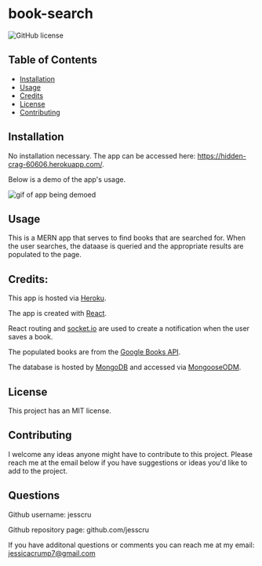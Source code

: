 # book-search

![GitHub license](https://img.shields.io/badge/license-MIT-blue.svg)

## Table of Contents 

* [Installation](#installation)
* [Usage](#usage)
* [Credits](#credits)
* [License](#license)
* [Contributing](#contributing)

## Installation 

No installation necessary. The app can be accessed here: https://hidden-crag-60606.herokuapp.com/. 

Below is a demo of the app's usage. 

![gif of app being demoed](./client/public/assets/book-search.gif)

## Usage 

This is a MERN app that serves to find books that are searched for. When the user searches, the dataase is queried and the appropriate results are populated to the page. 

## Credits:

This app is hosted via [Heroku](https://Heroku.com).

The app is created with [React](https://reactjs.org/).

React routing and [socket.io](http://socket.io) are used to create a notification when the user saves a book. 

The populated books are from the [Google Books API](https://developers.google.com/books).

The database is hosted by [MongoDB](https://www.mongodb.com) and accessed via [MongooseODM](https://mongoosejs.com/).

## License 

This project has an MIT license.

## Contributing

I welcome any ideas anyone might have to contribute to this project. Please reach me at the email below if you have suggestions or ideas you'd like to add to the project. 

## Questions 

Github username: jesscru

Github repository page: github.com/jesscru

If you have additonal questions or comments you can reach me at my email: jessicacrump7@gmail.com





